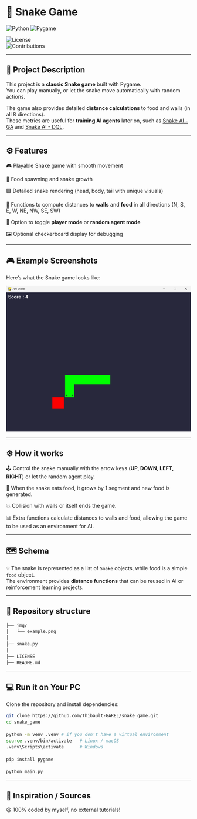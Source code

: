 # 🐍 Snake Game

![Python](https://img.shields.io/badge/python-3.9%2B-blue.svg)
![Pygame](https://img.shields.io/badge/Pygame-2.6.1-red.svg)

![License](https://img.shields.io/badge/license-MIT-green.svg)  
![Contributions](https://img.shields.io/badge/contributions-welcome-orange.svg)  

---

## 📝 Project Description 
This project is a **classic Snake game** built with Pygame.  
You can play manually, or let the snake move automatically with random actions.  

The game also provides detailed **distance calculations** to food and walls (in all 8 directions).  
These metrics are useful for **training AI agents** later on, such as [Snake AI - GA](https://github.com/Thibault-GAREL/AI_snake_genetic_version) and [Snake AI - DQL](https://github.com/Thibault-GAREL/AI_snake_DQN_version).  

---

## ⚙️ Features
  🎮 Playable Snake game with smooth movement  

  🍎 Food spawning and snake growth  

  🟩 Detailed snake rendering (head, body, tail with unique visuals)  

  📏 Functions to compute distances to **walls** and **food** in all directions (N, S, E, W, NE, NW, SE, SW)  

  🤖 Option to toggle **player mode** or **random agent mode**  

  🖼️ Optional checkerboard display for debugging  

---

## 🎮 Example Screenshots
Here’s what the Snake game looks like:

![Snake Example](img/example.png)

---

## ⚙️ How it works

  🕹️ Control the snake manually with the arrow keys (**UP, DOWN, LEFT, RIGHT**) or let the random agent play.  

  🍎 When the snake eats food, it grows by 1 segment and new food is generated.  

  💥 Collision with walls or itself ends the game.  

  📊 Extra functions calculate distances to walls and food, allowing the game to be used as an environment for AI.  

---

## 🗺️ Schema  
💡 The snake is represented as a list of `Snake` objects, while food is a simple `food` object.  
The environment provides **distance functions** that can be reused in AI or reinforcement learning projects.  

---

## 📂 Repository structure  
```bash
├── img/
│   └── example.png
│
├── snake.py
│
├── LICENSE
├── README.md
```

---

## 💻 Run it on Your PC  
Clone the repository and install dependencies:  
```bash
git clone https://github.com/Thibault-GAREL/snake_game.git
cd snake_game

python -m venv .venv # if you don't have a virtual environment
source .venv/bin/activate   # Linux / macOS
.venv\Scripts\activate      # Windows

pip install pygame

python main.py
```

---

## 📖 Inspiration / Sources  
😆 100% coded by myself, no external tutorials!
